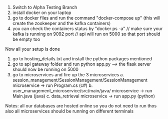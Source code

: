1. Switch to Alpha Testing Branch
2. install docker on your laptop
3. go to docker files and run the command "docker-compose up" (this will create the zookeeper and the kafka containers)
4. you can check the containers status by "docker ps -a"
// make sure your kafka is running on 9092 port
// api will run on 5000 so that port should be empty too

Now all your setup is done
1. go to hosting_details.txt and install the python packages mentioned
2. go to api gateway folder and run python app.py  --> the flask server should now be running on 5000
3. go to microservices and fire up the 3 microservices
  a. session_management/SessionManagement/SessionManagement microservice -> run Program.cs (c#)
  b. user_management_microservice/src/main/java/ microservice -> run Main.java (java)
  c. data_retrieval microservice -> run app.py (python)

Notes: all our databases are hosted online so you do not need to run thos
also all microservices should be running on different terminals
